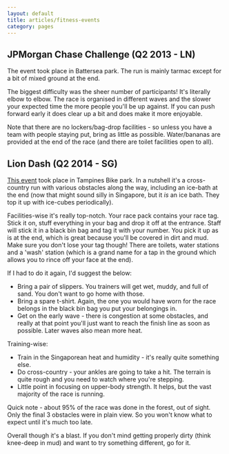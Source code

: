 ```yaml
---
layout: default
title: articles/fitness-events
category: pages
---
```


## JPMorgan Chase Challenge (Q2 2013 - LN) ##

The event took place in Battersea park. The run is mainly tarmac except for a bit of mixed ground at the end.

The biggest difficulty was the sheer number of participants! It's literally elbow to elbow. The race is organised in different waves and the slower your expected time the more people you'll be up against. If you can push forward early it does clear up a bit and does make it more enjoyable.

Note that there are no lockers/bag-drop facilities - so unless you have a team with people staying put, bring as little as possible. Water/bananas are provided at the end of the race (and there are toilet facilities open to all).

## Lion Dash (Q2 2014 - SG) ##

[This event](http://www.liondash.com) took place in Tampines Bike park. In a nutshell it's a cross-country run with various obstacles along the way, including an ice-bath at the end (now that might sound silly in Singapore, but it *is* an ice bath. They top it up with ice-cubes periodically).

Facilities-wise it's really top-notch. Your race pack contains your race tag. Stick it on, stuff everything in your bag and drop it off at the entrance. Staff will stick it in a black bin bag and tag it with your number. You pick it up as is at the end, which is great because you'll be covered in dirt and mud. Make sure you don't lose your tag though!
There are toilets, water stations and a 'wash' station (which is a grand name for a tap in the ground which allows you to rince off your face at the end).

If I had to do it again, I'd suggest the below:

*   Bring a pair of slippers. You trainers will get wet, muddy, and full of sand. You don't want to go home with those.
*   Bring a spare t-shirt. Again, the one you would have worn for the race belongs in the black bin bag you put your belongings in.
*   Get on the early wave - there is congestion at some obstacles, and really at that point you'll just want to reach the finish line as soon as possible. Later waves also mean more heat.

Training-wise:

*   Train in the Singaporean heat and humidity - it's really quite something else.
*   Do cross-country - your ankles are going to take a hit. The terrain is quite rough and you need to watch where you're stepping.
*   Little point in focusing on upper-body strength. It helps, but the vast majority of the race is running.

Quick note - about 95% of the race was done in the forest, out of sight. Only the final 3 obstacles were in plain view. So you won't know what to expect until it's much too late.

Overall though it's a blast. If you don't mind getting properly dirty (think knee-deep in mud) and want to try something different, go for it.

